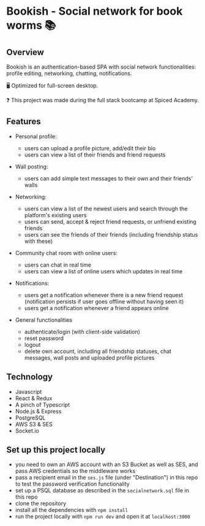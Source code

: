 # Bookish - Social network for book worms 📚

## Overview

Bookish is an authentication-based SPA with social network functionalities: profile editing, networking, chatting, notifications.

🖥 Optimized for full-screen desktop.

❓ This project was made during the full stack bootcamp at Spiced Academy.

## Features

-   Personal profile:

    -   users can upload a profile picture, add/edit their bio
    -   users can view a list of their friends and friend requests

-   Wall posting:

    -   users can add simple text messages to their own and their friends' walls

-   Networking:

    -   users can view a list of the newest users and search through the platform's existing users
    -   users can send, accept & reject friend requests, or unfriend existing friends
    -   users can see the friends of their friends (including friendship status with these)

-   Community chat room with online users:

    -   users can chat in real time
    -   users can view a list of online users which updates in real time

-   Notifications:

    -   users get a notification whenever there is a new friend request (notification persists if user goes offline without having seen it)
    -   users get a notification whenever a friend appears online

-   General functionalities
    -   authenticate/login (with client-side validation)
    -   reset password
    -   logout
    -   delete own account, including all friendship statuses, chat messages, wall posts and uploaded profile pictures

## Technology

-   Javascript
-   React & Redux
-   A pinch of Typescript
-   Node.js & Express
-   PostgreSQL
-   AWS S3 & SES
-   Socket.io

## Set up this project locally

-   you need to own an AWS account with an S3 Bucket as well as SES, and pass AWS credentials so the middleware works
-   pass a recipient email in the `ses.js` file (under "Destination") in this repo to test the password verification functionality
-   set up a PSQL database as described in the `socialnetwork.sql` file in this repo
-   clone the repository
-   install all the dependencies with `npm install`
-   run the project locally with `npm run dev` and open it at `localhost:3000`

<!-- ## Previews

### Interacting with map pins

<img src="client/public/pin_info_popup.gif">

<br>

### Adding a new user sighting

<img src="client/public/adding_new_pin.gif">

<br>

### Deleting a pin + logout

<img src="client/public/delete_logout.gif">

<br>

### Search function

<img src="client/public/search_function.gif">

<br>

### Login and map load with geolocation off

<img src="client/public/login_geolocation_off.gif">

<br>

### Login new user and map load with geolocation on

<img src="client/public/new_user_login_geolocation_on.gif">

<br>

### Registration screen with form validation

<img src="client/public/registration_form_validation.gif">

<br> -->
